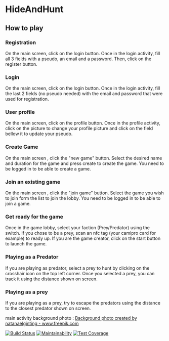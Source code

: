 # HideAndHunt

## How to play 

### Registration 
On the main screen, click on the login button. 
Once in the login activity, fill all 3 fields with a pseudo, an email and a password.
Then, click on the register button. 

### Login 
On the main screen, click on the login button. 
Once in the login activity, fill the last 2 fields (no pseudo needed) with the email and password that were used for registration.

### User profile 
On the main screen, click on the profile button. 
Once in the profile activity, click on the picture to change your profile picture and click on the field bellow it to update your pseudo. 

### Create Game 
On the main screen , click the "new game" button. 
Select the desired name and duration for the game and press create to create the game. 
You need to be logged in to be able to create a game.

### Join an existing game 
On the main screen , click the "join game" button.
Select the game you wish to join form the list to join the lobby. 
You need to be logged in to be able to join a game.

### Get ready for the game 
Once in the game lobby, select your faction (Prey/Predator) using the switch. 
If you chose to be a prey, scan an nfc tag (your camipro card for example) to ready up. 
If you are the game creator, click on the start button to launch the game.

### Playing as a Predator
If you are playing as predator, select a prey to hunt by clicking on the crosshair icon on the top left corner. 
Once you selected a prey, you can track it using the distance shown on screen. 

### Playing as a prey 
If you are playing as a prey, try to escape the predators using the distance to the closest predator shown on screen.




main activity background photo : <a href="https://www.freepik.com/free-photos-vectors/background">Background photo created by natanaelginting - www.freepik.com</a>

[![Build Status](https://travis-ci.org/Hide-Hunt/HideAndHunt.svg?branch=master)](https://travis-ci.org/Hide-Hunt/HideAndHunt)
[![Maintainability](https://api.codeclimate.com/v1/badges/08a07eac60241c6ca861/maintainability)](https://codeclimate.com/github/Hide-Hunt/HideAndHunt/maintainability)
[![Test Coverage](https://api.codeclimate.com/v1/badges/08a07eac60241c6ca861/test_coverage)](https://codeclimate.com/github/Hide-Hunt/HideAndHunt/test_coverage)
